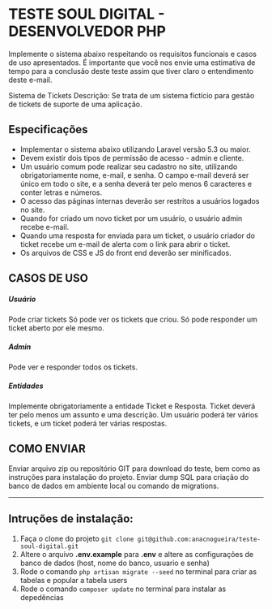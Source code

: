 # TESTE SOUL DIGITAL - DESENVOLVEDOR PHP

Implemente o sistema abaixo respeitando os requisitos funcionais e casos de uso apresentados. É importante que você nos envie uma estimativa de tempo para a conclusão deste teste assim que tiver claro o entendimento deste e-mail.

Sistema de Tickets
Descrição: Se trata de um sistema fictício para gestão de tickets de suporte de uma aplicação.

## Especificações

 *   Implementar o sistema abaixo utilizando Laravel versão 5.3 ou maior.
 *  Devem existir dois tipos de permissão de acesso - admin e cliente.
 *   Um usuário comum pode realizar seu cadastro no site, utilizando obrigatoriamente nome, e-mail, e senha. O campo e-mail deverá ser único em todo o site, e a senha deverá ter pelo menos 6 caracteres e conter letras e números.
 *   O acesso das páginas internas deverão ser restritos a usuários logados no site.
 *   Quando for criado um novo ticket por um usuário, o usuário admin recebe e-mail.
 *   Quando uma resposta for enviada para um ticket, o usuário criador do ticket recebe um e-mail de alerta com o link para abrir o ticket.
 *   Os arquivos de CSS e JS do front end deverão ser minificados.


## CASOS DE USO

##### Usuário 
Pode criar tickets
Só pode ver os tickets que criou.
Só pode responder um ticket aberto por ele mesmo.

##### Admin
Pode ver e responder todos os tickets.

##### Entidades
Implemente obrigatoriamente a entidade Ticket e Resposta. Ticket deverá ter pelo menos um assunto e uma descrição.
Um usuário poderá ter vários tickets, e um ticket poderá ter várias respostas.


## COMO ENVIAR

Enviar arquivo zip ou repositório GIT para download do teste, bem como as instruções para instalação do projeto.
Enviar dump SQL para criação do banco de dados em ambiente local ou comando de migrations.

---

## Intruções de instalação:

1. Faça o clone do projeto `git clone git@github.com:anacnogueira/teste-soul-digital.git`
2. Altere o arquivo **.env.example**  para **.env** e altere as configurações de banco de dados (host, nome do banco, usuario e senha)
3. Rode o comando `php artisan migrate --seed`  no terminal para criar as tabelas e popular a tabela users
4. Rode o comando `composer update` no terminal para instalar as depedências
